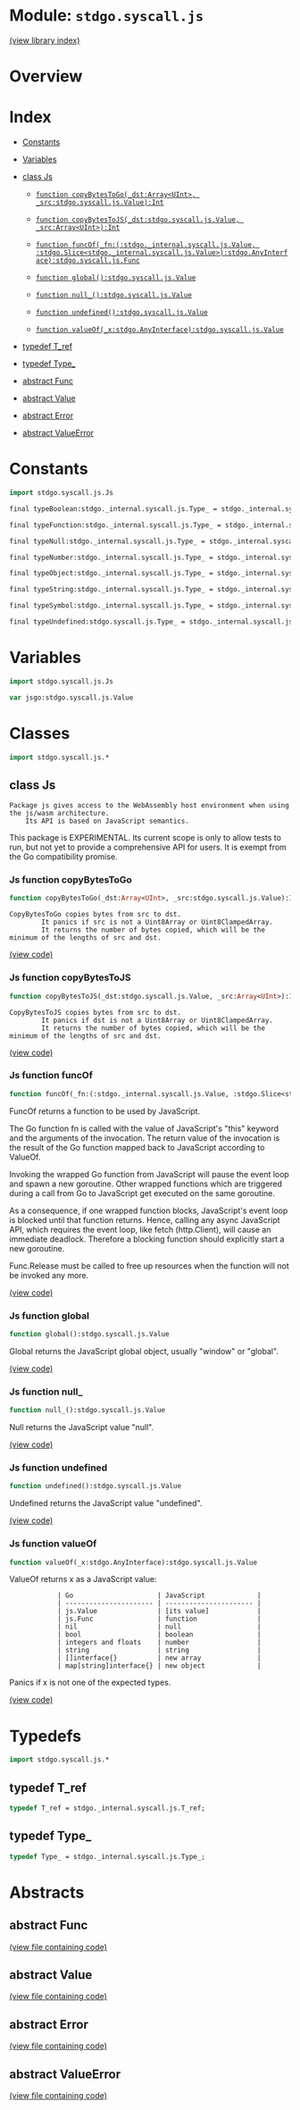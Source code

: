 # Module: `stdgo.syscall.js`

[(view library index)](../../stdgo.md)


# Overview


# Index


- [Constants](<#constants>)

- [Variables](<#variables>)

- [class Js](<#class-js>)

  - [`function copyBytesToGo(_dst:Array<UInt>, _src:stdgo.syscall.js.Value):Int`](<#js-function-copybytestogo>)

  - [`function copyBytesToJS(_dst:stdgo.syscall.js.Value, _src:Array<UInt>):Int`](<#js-function-copybytestojs>)

  - [`function funcOf(_fn:(:stdgo._internal.syscall.js.Value, :stdgo.Slice<stdgo._internal.syscall.js.Value>):stdgo.AnyInterface):stdgo.syscall.js.Func`](<#js-function-funcof>)

  - [`function global():stdgo.syscall.js.Value`](<#js-function-global>)

  - [`function null_():stdgo.syscall.js.Value`](<#js-function-null_>)

  - [`function undefined():stdgo.syscall.js.Value`](<#js-function-undefined>)

  - [`function valueOf(_x:stdgo.AnyInterface):stdgo.syscall.js.Value`](<#js-function-valueof>)

- [typedef T\_ref](<#typedef-t_ref>)

- [typedef Type\_](<#typedef-type_>)

- [abstract Func](<#abstract-func>)

- [abstract Value](<#abstract-value>)

- [abstract Error](<#abstract-error>)

- [abstract ValueError](<#abstract-valueerror>)

# Constants


```haxe
import stdgo.syscall.js.Js
```


```haxe
final typeBoolean:stdgo._internal.syscall.js.Type_ = stdgo._internal.syscall.js.Js_typeBoolean.typeBoolean
```


```haxe
final typeFunction:stdgo._internal.syscall.js.Type_ = stdgo._internal.syscall.js.Js_typeFunction.typeFunction
```


```haxe
final typeNull:stdgo._internal.syscall.js.Type_ = stdgo._internal.syscall.js.Js_typeNull.typeNull
```


```haxe
final typeNumber:stdgo._internal.syscall.js.Type_ = stdgo._internal.syscall.js.Js_typeNumber.typeNumber
```


```haxe
final typeObject:stdgo._internal.syscall.js.Type_ = stdgo._internal.syscall.js.Js_typeObject.typeObject
```


```haxe
final typeString:stdgo._internal.syscall.js.Type_ = stdgo._internal.syscall.js.Js_typeString.typeString
```


```haxe
final typeSymbol:stdgo._internal.syscall.js.Type_ = stdgo._internal.syscall.js.Js_typeSymbol.typeSymbol
```


```haxe
final typeUndefined:stdgo.syscall.js.Type_ = stdgo._internal.syscall.js.Js_typeUndefined.typeUndefined
```


# Variables


```haxe
import stdgo.syscall.js.Js
```


```haxe
var jsgo:stdgo.syscall.js.Value
```


# Classes


```haxe
import stdgo.syscall.js.*
```


## class Js


```
Package js gives access to the WebAssembly host environment when using the js/wasm architecture.
    Its API is based on JavaScript semantics.
```

This package is EXPERIMENTAL. Its current scope is only to allow tests to run, but not yet to provide a
comprehensive API for users. It is exempt from the Go compatibility promise.  

### Js function copyBytesToGo


```haxe
function copyBytesToGo(_dst:Array<UInt>, _src:stdgo.syscall.js.Value):Int
```


```
CopyBytesToGo copies bytes from src to dst.
        It panics if src is not a Uint8Array or Uint8ClampedArray.
        It returns the number of bytes copied, which will be the minimum of the lengths of src and dst.
```
[\(view code\)](<./Js.hx#L383>)


### Js function copyBytesToJS


```haxe
function copyBytesToJS(_dst:stdgo.syscall.js.Value, _src:Array<UInt>):Int
```


```
CopyBytesToJS copies bytes from src to dst.
        It panics if dst is not a Uint8Array or Uint8ClampedArray.
        It returns the number of bytes copied, which will be the minimum of the lengths of src and dst.
```
[\(view code\)](<./Js.hx#L392>)


### Js function funcOf


```haxe
function funcOf(_fn:(:stdgo._internal.syscall.js.Value, :stdgo.Slice<stdgo._internal.syscall.js.Value>):stdgo.AnyInterface):stdgo.syscall.js.Func
```



FuncOf returns a function to be used by JavaScript.  


The Go function fn is called with the value of JavaScript's "this" keyword and the
arguments of the invocation. The return value of the invocation is
the result of the Go function mapped back to JavaScript according to ValueOf.  


Invoking the wrapped Go function from JavaScript will
pause the event loop and spawn a new goroutine.
Other wrapped functions which are triggered during a call from Go to JavaScript
get executed on the same goroutine.  


As a consequence, if one wrapped function blocks, JavaScript's event loop
is blocked until that function returns. Hence, calling any async JavaScript
API, which requires the event loop, like fetch \(http.Client\), will cause an
immediate deadlock. Therefore a blocking function should explicitly start a
new goroutine.  


Func.Release must be called to free up resources when the function will not be invoked any more.  

[\(view code\)](<./Js.hx#L337>)


### Js function global


```haxe
function global():stdgo.syscall.js.Value
```



Global returns the JavaScript global object, usually "window" or "global".  

[\(view code\)](<./Js.hx#L356>)


### Js function null\_


```haxe
function null_():stdgo.syscall.js.Value
```



Null returns the JavaScript value "null".  

[\(view code\)](<./Js.hx#L350>)


### Js function undefined


```haxe
function undefined():stdgo.syscall.js.Value
```



Undefined returns the JavaScript value "undefined".  

[\(view code\)](<./Js.hx#L344>)


### Js function valueOf


```haxe
function valueOf(_x:stdgo.AnyInterface):stdgo.syscall.js.Value
```



ValueOf returns x as a JavaScript value:  

```
        	| Go                     | JavaScript             |
        	| ---------------------- | ---------------------- |
        	| js.Value               | [its value]            |
        	| js.Func                | function               |
        	| nil                    | null                   |
        	| bool                   | boolean                |
        	| integers and floats    | number                 |
        	| string                 | string                 |
        	| []interface{}          | new array              |
        	| map[string]interface{} | new object             |
```

Panics if x is not one of the expected types.  

[\(view code\)](<./Js.hx#L375>)


# Typedefs


```haxe
import stdgo.syscall.js.*
```


## typedef T\_ref


```haxe
typedef T_ref = stdgo._internal.syscall.js.T_ref;
```


## typedef Type\_


```haxe
typedef Type_ = stdgo._internal.syscall.js.Type_;
```


# Abstracts


## abstract Func


[\(view file containing code\)](<./Js.hx>)


## abstract Value


[\(view file containing code\)](<./Js.hx>)


## abstract Error


[\(view file containing code\)](<./Js.hx>)


## abstract ValueError


[\(view file containing code\)](<./Js.hx>)


